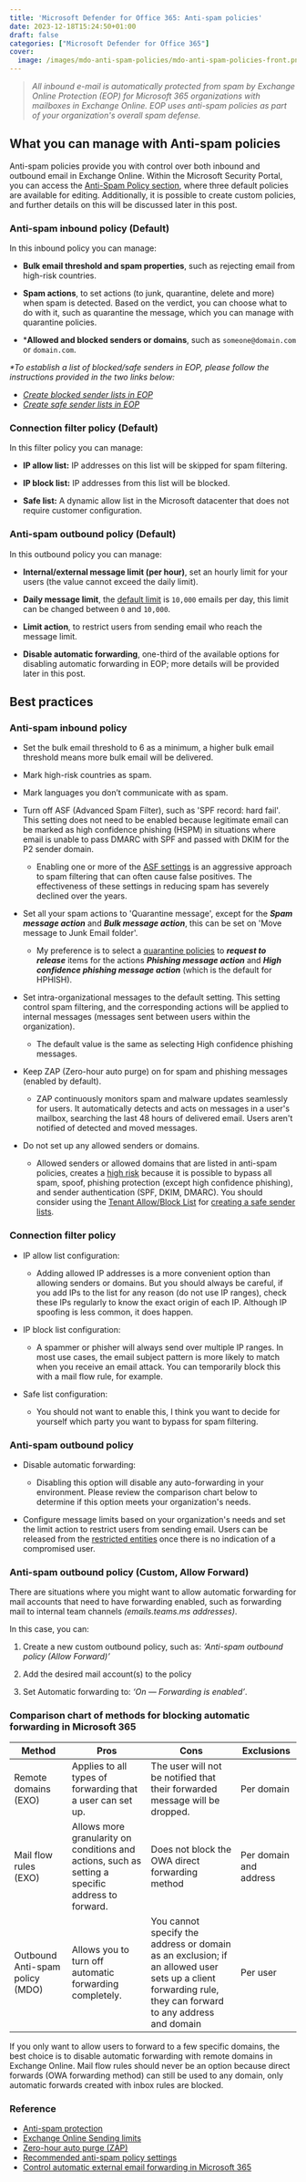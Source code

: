 ```yaml
---
title: 'Microsoft Defender for Office 365: Anti-spam policies'
date: 2023-12-18T15:24:50+01:00
draft: false
categories: ["Microsoft Defender for Office 365"]
cover: 
  image: /images/mdo-anti-spam-policies/mdo-anti-spam-policies-front.png
---
```


> _All inbound e-mail is automatically protected from spam by Exchange Online Protection (EOP) for Microsoft 365 organizations with mailboxes in Exchange Online. EOP uses anti-spam policies as part of your organization's overall spam defense._

## What you can manage with Anti-spam policies
Anti-spam policies provide you with control over both inbound and outbound email in Exchange Online. Within the Microsoft Security Portal, you can access the [Anti-Spam Policy section](https://security.microsoft.com/antispam), where three default policies are available for editing. Additionally, it is possible to create custom policies, and further details on this will be discussed later in this post.

### Anti-spam inbound policy (Default)
In this inbound policy you can manage:
- **Bulk email threshold and spam properties**, such as rejecting email from high-risk countries.

- **Spam actions**, to set actions (to junk, quarantine, delete and more) when spam is detected. Based on the verdict, you can choose what to do with it, such as quarantine the message, which you can manage with quarantine policies.

- ***Allowed and blocked senders or domains**, such as ```someone@domain.com``` or ```domain.com```. 

_*To establish a list of blocked/safe senders in EOP, please follow the instructions provided in the two links below:_
- _[Create blocked sender lists in EOP](https://learn.microsoft.com/en-us/microsoft-365/security/office-365-security/create-block-sender-lists-in-office-365)_
- _[Create safe sender lists in EOP](https://learn.microsoft.com/en-us/microsoft-365/security/office-365-security/create-safe-sender-lists-in-office-365)_

### Connection filter policy (Default)
In this filter policy you can manage:
- **IP allow list:** IP addresses on this list will be skipped for spam filtering.

- **IP block list:** IP addresses from this list will be blocked.

- **Safe list:** A dynamic allow list in the Microsoft datacenter that does not require customer configuration.

### Anti-spam outbound policy (Default)
In this outbound policy you can manage:
- **Internal/external message limit (per hour)**, set an hourly limit for your users (the value cannot exceed the daily limit).

- **Daily message limit**, the [default limit](https://learn.microsoft.com/en-us/office365/servicedescriptions/exchange-online-service-description/exchange-online-limits#sending-limits) is ```10,000``` emails per day, this limit can be changed between ```0``` and ```10,000```.

- **Limit action**, to restrict users from sending email who reach the message limit.

- **Disable automatic forwarding**, one-third of the available options for disabling automatic forwarding in EOP; more details will be provided later in this post.

## Best practices

### Anti-spam inbound policy
- Set the bulk email threshold to 6 as a minimum, a higher bulk email threshold means more bulk email will be delivered.

- Mark high-risk countries as spam.

- Mark languages you don’t communicate with as spam.

- Turn off ASF (Advanced Spam Filter), such as 'SPF record: hard fail'. This setting does not need to be enabled because legitimate email can be marked as high confidence phishing (HSPM) in situations where email is unable to pass DMARC with SPF and passed with DKIM for the P2 sender domain.
    - Enabling one or more of the [ASF settings](https://learn.microsoft.com/en-us/microsoft-365/security/office-365-security/anti-spam-policies-asf-settings-about) is an aggressive approach to spam filtering that can often cause false positives. The effectiveness of these settings in reducing spam has severely declined over the years.

- Set all your spam actions to 'Quarantine message', except for the ***Spam message action*** and ***Bulk message action***, this can be set on 'Move message to Junk Email folder'.
    - My preference is to select a [quarantine policies](https://vand3rlinden.com/post/mdo-quarantine-policies/) to ***request to release*** items for the actions ***Phishing message action*** and ***High confidence phishing message action*** (which is the default for HPHISH).

- Set intra-organizational messages to the default setting. This setting control spam filtering, and the corresponding actions will be applied to internal messages (messages sent between users within the organization).
    - The default value is the same as selecting High confidence phishing messages.

- Keep ZAP (Zero-hour auto purge) on for spam and phishing messages (enabled by default).
    - ZAP continuously monitors spam and malware updates seamlessly for users. It automatically detects and acts on messages in a user's mailbox, searching the last 48 hours of delivered email. Users aren't notified of detected and moved messages.

- Do not set up any allowed senders or domains.
    - Allowed senders or allowed domains that are listed in anti-spam policies, creates a [high risk](https://learn.microsoft.com/en-us/microsoft-365/security/office-365-security/create-safe-sender-lists-in-office-365?view=o365-worldwide#use-allowed-sender-lists-or-allowed-domain-lists) because it is possible to bypass all spam, spoof, phishing protection (except high confidence phishing), and sender authentication (SPF, DKIM, DMARC). You should consider using the [Tenant Allow/Block List](https://security.microsoft.com/tenantAllowBlockList) for [creating a safe sender lists](https://learn.microsoft.com/en-us/microsoft-365/security/office-365-security/create-safe-sender-lists-in-office-365).

### Connection filter policy
- IP allow list configuration:
    - Adding allowed IP addresses is a more convenient option than allowing senders or domains. But you should always be careful, if you add IPs to the list for any reason (do not use IP ranges), check these IPs regularly to know the exact origin of each IP. Although IP spoofing is less common, it does happen.

- IP block list configuration:
    - A spammer or phisher will always send over multiple IP ranges. In most use cases, the email subject pattern is more likely to match when you receive an email attack. You can temporarily block this with a mail flow rule, for example.

- Safe list configuration:
    - You should not want to enable this, I think you want to decide for yourself which party you want to bypass for spam filtering.

### Anti-spam outbound policy
- Disable automatic forwarding:
    - Disabling this option will disable any auto-forwarding in your environment. Please review the comparison chart below to determine if this option meets your organization's needs.

- Configure message limits based on your organization's needs and set the limit action to restrict users from sending email. Users can be released from the [restricted entities](https://security.microsoft.com/restrictedentities) once there is no indication of a compromised user.

### Anti-spam outbound policy (Custom, Allow Forward)
There are situations where you might want to allow automatic forwarding for mail accounts that need to have forwarding enabled, such as forwarding mail to internal team channels _(emails.teams.ms addresses)_.

In this case, you can:
1. Create a new custom outbound policy, such as: _‘Anti-spam outbound policy (Allow Forward)’_

2. Add the desired mail account(s) to the policy

3. Set Automatic forwarding to: _‘On — Forwarding is enabled’_.

### Comparison chart of methods for blocking automatic forwarding in Microsoft 365
| Method                          | Pros                                                                                              | Cons                                                                                                                                                       | Exclusions                  |
|-                                |-                                                                                                  |-                                                                                                                                                           |-                            |
| Remote domains (EXO)            | Applies to all types of forwarding that a user can set up.                                        | The user will not be notified that their forwarded message will be dropped.                                                                                | Per domain                  |
| Mail flow rules (EXO)           | Allows more granularity on conditions and actions, such as setting a specific address to forward. | Does not block the OWA direct forwarding method                                                                                                            | Per domain and address      |
| Outbound Anti-spam policy (MDO) | Allows you to turn off automatic forwarding completely.                                           | You cannot specify the address or domain as an exclusion; if an allowed user sets up a client forwarding rule, they can forward to any address and domain  | Per user                    |

If you only want to allow users to forward to a few specific domains, the best choice is to disable automatic forwarding with remote domains in Exchange Online. Mail flow rules should never be an option because direct forwards (OWA forwarding method) can still be used to any domain, only automatic forwards created with inbox rules are blocked.

### Reference
- [Anti-spam protection](https://learn.microsoft.com/en-us/microsoft-365/security/office-365-security/anti-spam-protection-about)
- [Exchange Online Sending limits](https://learn.microsoft.com/en-us/office365/servicedescriptions/exchange-online-service-description/exchange-online-limits#sending-limits)
- [Zero-hour auto purge (ZAP)](https://learn.microsoft.com/en-us/microsoft-365/security/office-365-security/zero-hour-auto-purge)
- [Recommended anti-spam policy settings](https://learn.microsoft.com/en-us/microsoft-365/security/office-365-security/recommended-settings-for-eop-and-office365?view=o365-worldwide#eop-anti-spam-policy-settings)
- [Control automatic external email forwarding in Microsoft 365](https://learn.microsoft.com/en-us/defender-office-365/outbound-spam-policies-external-email-forwarding)